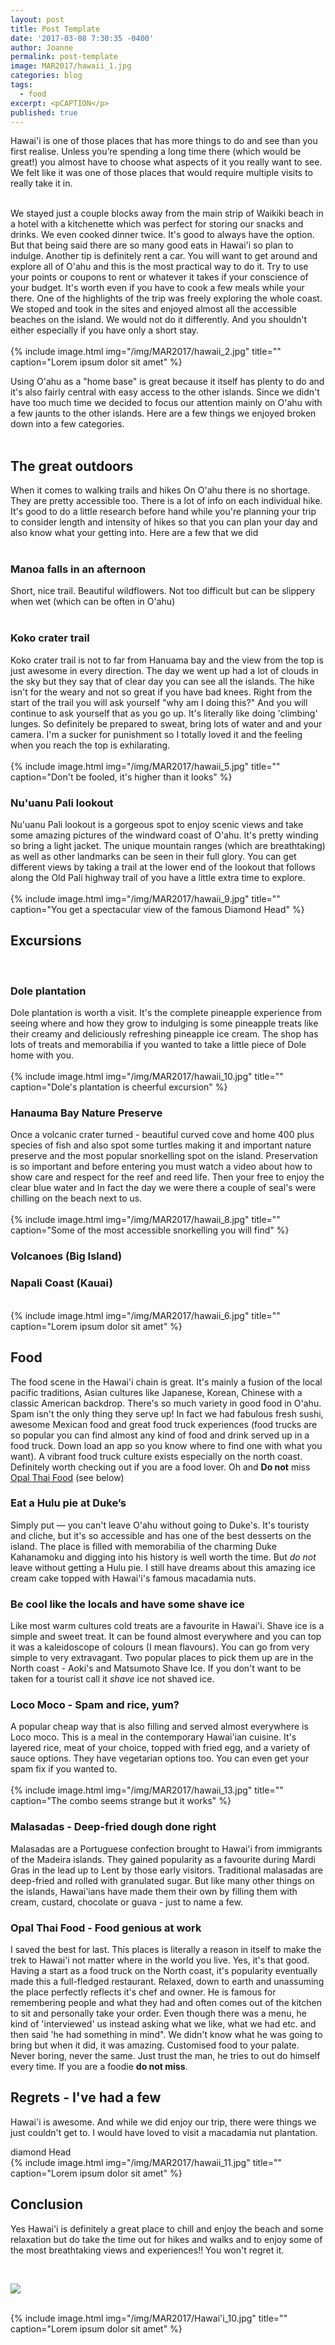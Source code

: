```yaml
---
layout: post
title: Post Template
date: '2017-03-08 7:30:35 -0400'
author: Joanne
permalink: post-template
image: MAR2017/hawaii_1.jpg
categories: blog
tags:
  - food
excerpt: <pCAPTION</p>
published: true
---
```


Hawai'i is one of those places that has more things to do and see than you first realise. Unless you’re spending a long time there (which would be great!) you almost have to choose what aspects of it you really want to see. We felt like it was one of those places that would require multiple visits to really take it in.
<br>
<br>

We stayed just a couple blocks away from the main strip of Waikiki beach in a hotel with a kitchenette which was perfect for storing our snacks and drinks.  We even cooked dinner twice.  It's good to always have the option.  But that being said there are so many good eats in Hawai'i so plan to indulge.  Another tip is definitely rent a car.  You will want to get around and explore all of O'ahu and this is the most practical way to do it.  Try to use your points or coupons to rent or whatever it takes if your conscience of your budget.  It's worth even if you have to cook a few meals while your there.  One of the highlights of the trip was freely exploring the whole coast. We stoped and took in the sites and enjoyed almost all the accessible beaches on the island.  We would not do it differently.  And you shouldn't either especially if you have only a short stay.  
<br>
{% include image.html
            img="/img/MAR2017/hawaii_2.jpg"
            title=""
            caption="Lorem ipsum dolor sit amet" %}

Using O'ahu as a "home base" is great because it itself has plenty to do and it's also fairly central with easy access to the other islands. Since we didn't have too much time we decided to focus our attention mainly on O'ahu with a few jaunts to the other islands. Here are a few things we enjoyed broken down into a few categories.
<br>
<br>

## The great outdoors
When it comes to walking trails and hikes On O'ahu there is no shortage.  They are pretty accessible too. There is a lot of info on each individual hike. It's good to do a little research before hand while you're planning your trip to consider length and intensity of hikes so that you can plan your day and also know what your getting into.
Here are a few that we did
<br>
<br>

### Manoa falls in an afternoon
Short, nice trail. Beautiful wildflowers. Not too difficult but can be slippery when wet (which can be often in O'ahu)
<br>
<br>

### Koko crater trail
Koko crater trail is not to far from Hanuama bay and the view from the top is just awesome in every direction. The day we went up had a lot of clouds in the sky but they say that of clear day you can see all the islands. The hike isn't for the weary and not so great if you have bad knees. Right from the start of the trail you will ask yourself "why am I doing this?" And you will continue to ask yourself that as you go up.  It's literally like doing 'climbing' lunges.  So definitely be prepared to sweat, bring lots of water and and your camera. I'm a sucker for punishment so I totally loved it and the feeling when you reach the top is exhilarating.
<br>
<br>
{% include image.html
            img="/img/MAR2017/hawaii_5.jpg"
            title=""
            caption="Don't be fooled, it's higher than it looks" %}

### Nu'uanu Pali lookout
Nu'uanu Pali lookout is a gorgeous spot to enjoy scenic views and take some amazing pictures of the windward coast of O'ahu. It's pretty winding so bring a light jacket. The unique mountain ranges (which are breathtaking) as well as other landmarks can be seen in their full glory.  You can get different views by taking a trail at the lower end of the lookout that follows along the Old Pali highway trail of you have a little extra time to explore.  
<br>
{% include image.html
            img="/img/MAR2017/hawaii_9.jpg"
            title=""
            caption="You get a spectacular view of the famous Diamond Head" %}

## Excursions
<br>

### Dole plantation
Dole plantation is worth a visit. It's the complete pineapple experience from seeing where and how they grow to indulging is some pineapple treats like their creamy and deliciously refreshing pineapple ice cream. The shop has lots of treats and memorabilia if you wanted to take a little piece of Dole home with you.
<br>
<br>
{% include image.html
            img="/img/MAR2017/hawaii_10.jpg"
            title=""
            caption="Dole's plantation is cheerful excursion" %}

### Hanauma Bay Nature Preserve
Once a volcanic crater turned - beautiful curved cove and home 400 plus species of fish and also spot some turtles making it and important nature preserve and the most popular snorkelling spot on the island.  Preservation is so important and before entering you must watch a video about how to show care and respect for the reef and reed life. Then your free to enjoy the clear blue water and In fact the day we were there a couple of seal's were chilling on the beach next to us.
<br>
<br>
{% include image.html
            img="/img/MAR2017/hawaii_8.jpg"
            title=""
            caption="Some of the most accessible snorkelling you will find" %}

### Volcanoes (Big Island)

### Napali Coast (Kauai)

<br>
{% include image.html
            img="/img/MAR2017/hawaii_6.jpg"
            title=""
            caption="Lorem ipsum dolor sit amet" %}

## Food
The food scene in the Hawai'i chain is great. It's mainly a fusion of the local pacific traditions, Asian cultures like Japanese, Korean, Chinese with a classic American backdrop. There's so much variety in good food in O'ahu.  Spam isn't  the only thing they serve up! In fact we had fabulous fresh sushi, awesome Mexican food and great food truck experiences (food trucks are so popular you can find almost any kind of food and drink served up in a food truck. Down load an app so you know where to find one with what you want). A vibrant food truck culture exists especially on the north coast. Definitely worth checking out if you are a food lover. Oh and **Do not** miss [Opal Thai Food](http://opalthai.com) (see below)
<br>

### Eat a Hulu pie at Duke’s
Simply put &mdash; you can't leave O'ahu without going to Duke's. It's touristy and cliche, but it's so accessible and has one of the best desserts on the island. The place is filled with memorabilia of the charming Duke Kahanamoku and digging into his history is well worth the time. But *do not* leave without getting a Hulu pie. I still have dreams about this amazing ice cream cake topped with Hawai'i's famous macadamia nuts.
<br>

### Be cool like the locals and have some shave ice
Like most warm cultures cold treats are a favourite in Hawai'i. Shave ice is a simple and sweet treat. It can be found almost everywhere and you can top it was a kaleidoscope of colours (I mean flavours). You can go from very simple to very extravagant. Two popular places to pick them up are in the North coast - Aoki's and Matsumoto Shave Ice. If you don't want to be taken for a tourist call it *shave* ice not shaved ice.
<br>

### Loco Moco - Spam and rice, yum?
A popular cheap way that is also filling and served almost everywhere is Loco moco.  This is a meal in the contemporary Hawai'ian cuisine. It's layered rice, meat of your choice, topped with fried egg, and a variety of sauce options. They have vegetarian options too.  You can even get your spam fix if you wanted to.   
<br>
{% include image.html
            img="/img/MAR2017/hawaii_13.jpg"
            title=""
            caption="The combo seems strange but it works" %}

### Malasadas - Deep-fried dough done right
Malasadas are a Portuguese confection brought to Hawai'i from immigrants of the Madeira islands. They gained popularity as a favourite during Mardi Gras in the lead up to Lent by those early visitors. Traditional malasadas are deep-fried and rolled with granulated sugar. But like many other things on the islands, Hawai'ians have made them their own by filling them with cream, custard, chocolate or guava - just to name a few.
<br>

### Opal Thai Food - Food genious at work
I saved the best for last. This places is literally a reason in itself to make the trek to Hawai'i not matter where in the world you live. Yes, it's that good. Having a start as a food truck on the North coast, it's popularity eventually made this a full-fledged restaurant. Relaxed, down to earth and unassuming the place perfectly reflects it's chef and owner. He is famous for remembering people and what they had and often comes out of the kitchen to sit and personally take your order. Even though there was a menu, he kind of 'interviewed' us instead asking what we like, what we had etc. and then said 'he had something in mind". We didn't know what he was going to bring but when it did, it was amazing. Customised food to your palate. Never boring, never the same. Just trust the man, he tries to out do himself every time. If you are a foodie **do not miss**.
<br>

## Regrets - I've had a few

Hawai'i is awesome. And while we did enjoy our trip, there were things we just couldn't get to. I would have loved to visit a macadamia nut plantation.

diamond Head
<br>
{% include image.html
            img="/img/MAR2017/hawaii_11.jpg"
            title=""
            caption="Lorem ipsum dolor sit amet" %}


## Conclusion
Yes Hawai'i  is definitely a great place to chill and enjoy the beach and some relaxation but do take the time out for hikes and walks and to enjoy some of the most breathtaking views and experiences!! You won't regret it.  


<br>
<p class="apple__news__logo"><a href="https://apple.news/TKVtoVhGUQSuiufA4bqI-gg"><img src="{{ basesite.url }}/img/apple_news.svg" /></a></p>


<br>
{% include image.html
    img="/img/MAR2017/Hawai'i_10.jpg"
    title=""
    caption="Lorem ipsum dolor sit amet" %}
